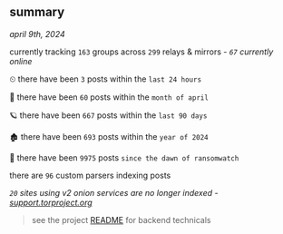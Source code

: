 
## summary
_april 9th, 2024_

currently tracking `163` groups across `299` relays & mirrors - _`67` currently online_

⏲ there have been `3` posts within the `last 24 hours`

🦈 there have been `60` posts within the `month of april`

🪐 there have been `667` posts within the `last 90 days`

🏚 there have been `693` posts within the `year of 2024`

🦕 there have been `9975` posts `since the dawn of ransomwatch`

there are `96` custom parsers indexing posts

_`20` sites using v2 onion services are no longer indexed - [support.torproject.org](https://support.torproject.org/onionservices/v2-deprecation/)_

> see the project [README](https://github.com/joshhighet/ransomwatch#ransomwatch--) for backend technicals
